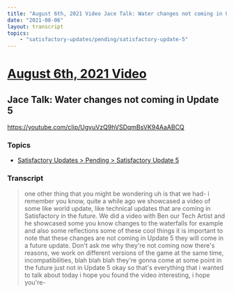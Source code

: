 ```yaml
---
title: "August 6th, 2021 Video Jace Talk: Water changes not coming in Update 5"
date: "2021-08-06"
layout: transcript
topics:
    - "satisfactory-updates/pending/satisfactory-update-5"
---
```

# [August 6th, 2021 Video](../2021-08-06.md)
## Jace Talk: Water changes not coming in Update 5
https://youtube.com/clip/UgyuVzQ9hVSDqmBsVK94AaABCQ

### Topics
* [Satisfactory Updates > Pending > Satisfactory Update 5](../topics/satisfactory-updates/pending/satisfactory-update-5.md)

### Transcript

> one other thing that you might
be wondering uh is that we had- i remember you know,
quite a while ago we showcased a video of some like world update,
like technical updates that are coming in Satisfactory in the future.
We did a video with Ben our Tech Artist and he showcased some you know
changes to the waterfalls for example and also some reflections
some of these cool things it is important to note that these changes are
not coming in Update 5 they will come in a future update.
Don't ask me why they're not coming now there's reasons, we work on different
versions of the game at the same time, incompatibilities, blah blah blah
they're gonna come at some point in the future just not in Update 5 okay so that's everything that
i wanted to talk about today i hope you found the video
interesting, i hope you're-
